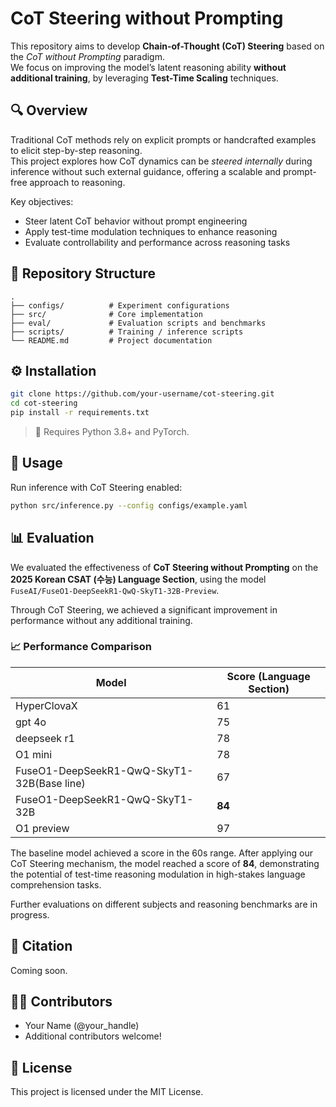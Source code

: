 # CoT Steering without Prompting

This repository aims to develop **Chain-of-Thought (CoT) Steering** based on the *CoT without Prompting* paradigm.  
We focus on improving the model’s latent reasoning ability **without additional training**, by leveraging **Test-Time Scaling** techniques.

## 🔍 Overview

Traditional CoT methods rely on explicit prompts or handcrafted examples to elicit step-by-step reasoning.  
This project explores how CoT dynamics can be *steered internally* during inference without such external guidance, offering a scalable and prompt-free approach to reasoning.

Key objectives:
- Steer latent CoT behavior without prompt engineering
- Apply test-time modulation techniques to enhance reasoning
- Evaluate controllability and performance across reasoning tasks

## 📁 Repository Structure

```
.
├── configs/          # Experiment configurations
├── src/              # Core implementation
├── eval/             # Evaluation scripts and benchmarks
├── scripts/          # Training / inference scripts
└── README.md         # Project documentation
```

## ⚙️ Installation

```bash
git clone https://github.com/your-username/cot-steering.git
cd cot-steering
pip install -r requirements.txt
```

> 📝 Requires Python 3.8+ and PyTorch.

## 🚀 Usage

Run inference with CoT Steering enabled:

```bash
python src/inference.py --config configs/example.yaml
```

## 📊 Evaluation

We evaluated the effectiveness of **CoT Steering without Prompting** on the **2025 Korean CSAT (수능) Language Section**, using the model `FuseAI/FuseO1-DeepSeekR1-QwQ-SkyT1-32B-Preview`.

Through CoT Steering, we achieved a significant improvement in performance without any additional training.

### 📈 Performance Comparison

| Model                                      | Score (Language Section) |
|-------------------------------------------|---------------------------|
| HyperClovaX     | 61                        |
| gpt 4o       | 75                        |
| deepseek r1     | 78                        |
| O1 mini      | 78                        |
| FuseO1-DeepSeekR1-QwQ-SkyT1-32B(Base line)            | 67                    |
| FuseO1-DeepSeekR1-QwQ-SkyT1-32B            | **84**                    |
| O1 preview             | 97                    |

The baseline model achieved a score in the 60s range. After applying our CoT Steering mechanism, the model reached a score of **84**, demonstrating the potential of test-time reasoning modulation in high-stakes language comprehension tasks.

Further evaluations on different subjects and reasoning benchmarks are in progress.

## 📌 Citation

Coming soon.

## 🧑‍💻 Contributors

- Your Name (@your_handle)
- Additional contributors welcome!

## 📄 License

This project is licensed under the MIT License.
